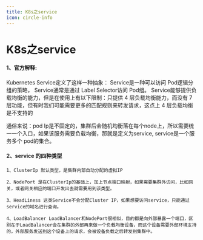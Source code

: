 ```yaml
---
title: K8s之service
icon: circle-info
---
```



# K8s之service

#### 1、官方解释:
Kubernetes Service定义了这样一种抽象： Service是一种可以访问 Pod逻辑分组的策略， Service通常是通过 Label Selector访问 Pod组。
Service能够提供负载均衡的能力，但是在使用上有以下限制：只提供 4 层负载均衡能力，而没有 7 层功能，但有时我们可能需要更多的匹配规则来转发请求，这点上 4 层负载均衡是不支持的

通俗来说：pod Ip是不固定的，集群后会随机均衡落在每个node上，所以需要统一一个入口，如果该服务需要负载均衡，那就是定义为service, service是一个服务多个
pod的集合。

#### 2、service 的四种类型

```text
1、ClusterIp 默认类型，是集群内部自动分配的虚拟IP

2、NodePort 是在ClusterIp的基础上，加上节点端口映射，如果需要集群外访问，比如网关，或者网关相应的端口开发出去就需要用到该类型。

3、HeadLiness 这类Service不会分配Cluster IP，如果想要访问service，只能通过service的域名进行查询。

4、LoadBalancer LoadBalancer和NodePort很相似，目的都是向外部暴露一个端口，区别在于LoadBalancer会在集群的外部再来做一个负载均衡设备，而这个设备需要外部环境支持的，外部服务发送到这个设备上的请求，会被设备负载之后转发到集群中。
```